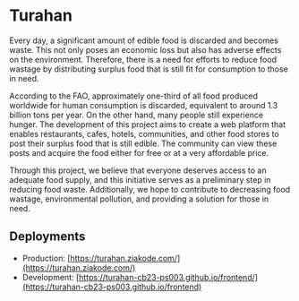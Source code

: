 # Turahan

Every day, a significant amount of edible food is discarded and becomes waste. This not only poses an economic loss but also has adverse effects on the environment. Therefore, there is a need for efforts to reduce food wastage by distributing surplus food that is still fit for consumption to those in need.

According to the FAO, approximately one-third of all food produced worldwide for human consumption is discarded, equivalent to around 1.3 billion tons per year. On the other hand, many people still experience hunger. The development of this project aims to create a web platform that enables restaurants, cafes, hotels, communities, and other food stores to post their surplus food that is still edible. The community can view these posts and acquire the food either for free or at a very affordable price.

Through this project, we believe that everyone deserves access to an adequate food supply, and this initiative serves as a preliminary step in reducing food waste. Additionally, we hope to contribute to decreasing food wastage, environmental pollution, and providing a solution for those in need.

## Deployments

- Production: [https://turahan.ziakode.com/](https://turahan.ziakode.com/)
- Development: [https://turahan-cb23-ps003.github.io/frontend/](https://turahan-cb23-ps003.github.io/frontend)
